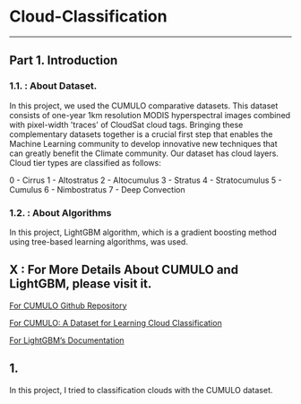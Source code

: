 
# Cloud-Classification
-------

## Part 1. Introduction

### 1.1. : About Dataset.
In this project, we used the CUMULO comparative datasets. This dataset consists of one-year 1km resolution MODIS hyperspectral images combined with pixel-width 'traces' of CloudSat cloud tags. Bringing these complementary datasets together is a crucial first step that enables the Machine Learning community to develop innovative new techniques that can greatly benefit the Climate community. Our dataset has cloud layers. Cloud tier types are classified as follows:

0 - Cirrus
1 - Altostratus
2 - Altocumulus
3 - Stratus
4 - Stratocumulus
5 - Cumulus
6 - Nimbostratus
7 - Deep Convection


### 1.2. : About Algorithms
In this project, LightGBM algorithm, which is a gradient boosting method using tree-based learning algorithms, was used.






















## X : For More Details About CUMULO and LightGBM, please visit it.


[For CUMULO Github Repository](https://github.com/FrontierDevelopmentLab/CUMULO)

[For CUMULO: A Dataset for Learning Cloud Classification](https://arxiv.org/abs/1911.04227)

[For LightGBM’s Documentation ](https://lightgbm.readthedocs.io/en/latest/index.html)

## 1. 

In this project, I tried to classification clouds with the CUMULO dataset.
